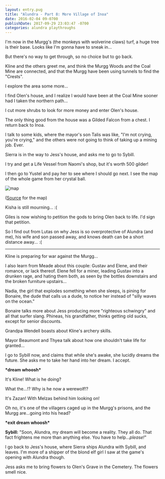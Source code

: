 ```yaml
---
layout: entry.pug
title: "Alundra - Part 8: More Village of Inoa"
date: 2016-02-04 09-0700
publishDate: 2017-09-29 23:03:47 -0700
categories: alundra playthroughs
---
```


I'm now in the Murgg's (the monkeys with wolverine claws) turf, a huge tree is their base. Looks like I'm gonna have to sneak in...

But there's no way to get through, so no choice but to go back.

Kline and the others greet me, and think the Murgg Woods and the Coal Mine are connected, and that the Murgg have been using tunnels to find the "Crests".

I explore the area some more...

I find Olen's house, and I realize I would have been at the Coal Mine sooner had I taken the northern path...

I cut more shrubs to look for more money and enter Olen's house.

The only thing good from the house was a Gilded Falcon from a chest. I return back to Inoa.

I talk to some kids, where the mayor's son Talis was like, "I'm not crying, you're crying," and the others were not going to think of taking up a mining job. Ever.

Sierra is in the way to Jess's house, and asks me to go to Sybill.

I try and get a Life Vessel from Naomi's shop, but it's worth 500 gilder!

I then go to Yustel and pay her to see where I should go next. I see the map of the whole game from her crystal ball.

<img src="http://vgmaps.com/Atlas/PSX/Alundra-World(In-GameMap).png" alt="map"></img>

(<a href="http://vgmaps.com/Atlas/PSX/Alundra-World(In-GameMap).png">Source</a> for the map)

Kisha is still mourning... :(

Giles is now wishing to petition the gods to bring Olen back to life. I'd sign that petition.

So I find out from Lutas on why Jess is so overprotective of Alundra (and me), his wife and son passed away, and knows death can be a short distance away... :(

---

Kline is preparing for war against the Murgg...

I also learn from Meade about this couple: Gustav and Elene, and their romance, or lack thereof. Elene fell for a miner, leading Gustav into a drunken rage, and hating them both, as seen by the bottles downstairs and the broken furniture upstairs...

Nadia, the girl that explodes something when she sleeps, is pining for Bonaire, the dude that calls us a dude, to notice her instead of "silly waves on the ocean."

Bonaire talks more about Jess producing more "righteous schwingry" and all that surfer slang. Phineas, his grandfather, thinks getting old sucks, except for senior discounts.

Grandpa Wendell boasts about Kline's archery skills.

Mayor Beaumont and Thyea talk about how one shouldn't take life for granted...

I go to Sybill now, and claims that while she's awake, she lucidly dreams the future. She asks me to take her hand into her dream. I accept.

**\*dream whoosh\***

It's Kline! What is he doing?

What the...!? Why is he now a werewolf!?

It's Zazan! With Melzas behind him looking on!

Oh no, it's one of the villagers caged up in the Murgg's prisons, and the Murgg are...going into his head?

**\*exit dream whoosh\***

**Sybill:** "Soon, Alundra, my dream will become a reality. They all do. That fact frightens me more than anything else. You have to help...*please!*"

I go back to Jess's house, where Sierra ships Alundra with Sybill, and leaves. I'm more of a shipper of the blond elf girl I saw at the game's opening with Alundra though.

Jess asks me to bring flowers to Olen's Grave in the Cemetery. The flowers smell nice.
